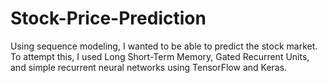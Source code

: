 # Stock-Price-Prediction

Using sequence modeling, I wanted to be able to predict the stock market. To attempt this, I used Long Short-Term Memory, Gated Recurrent Units, and simple recurrent neural networks using TensorFlow and Keras. 
